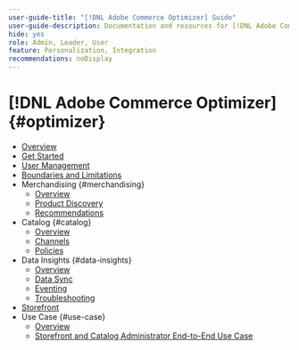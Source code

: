 ```yaml
---
user-guide-title: "[!DNL Adobe Commerce Optimizer] Guide"
user-guide-description: Documentation and resources for [!DNL Adobe Commerce Optimizer].
hide: yes
role: Admin, Leader, User
feature: Personalization, Integration
recommendations: noDisplay
---
```

# [!DNL Adobe Commerce Optimizer] {#optimizer}

- [Overview](overview.md)
- [Get Started](get-started.md)
- [User Management](user-management.md)
- [Boundaries and Limitations](boundaries-limits.md)
- Merchandising {#merchandising}
   - [Overview](./merchandising/overview.md)
   - [Product Discovery](./merchandising/product-discovery.md)
   - [Recommendations](./merchandising/recommendations.md)
- Catalog {#catalog}
   - [Overview](./catalog/overview.md)
   - [Channels](./catalog/channels.md)
   - [Policies](./catalog/policies.md)
- Data Insights {#data-insights}
   - [Overview](./data-insights/overview.md)
   - [Data Sync](./data-insights/data-sync.md)
   - [Eventing](./data-insights/eventing.md)
   - [Troubleshooting](./data-insights/troubleshooting.md)
- [Storefront](storefront.md)
- Use Case {#use-case}
   - [Overview](./use-case/overview.md)
   - [Storefront and Catalog Administrator End-to-End Use Case](./use-case/admin-use-case.md)
   